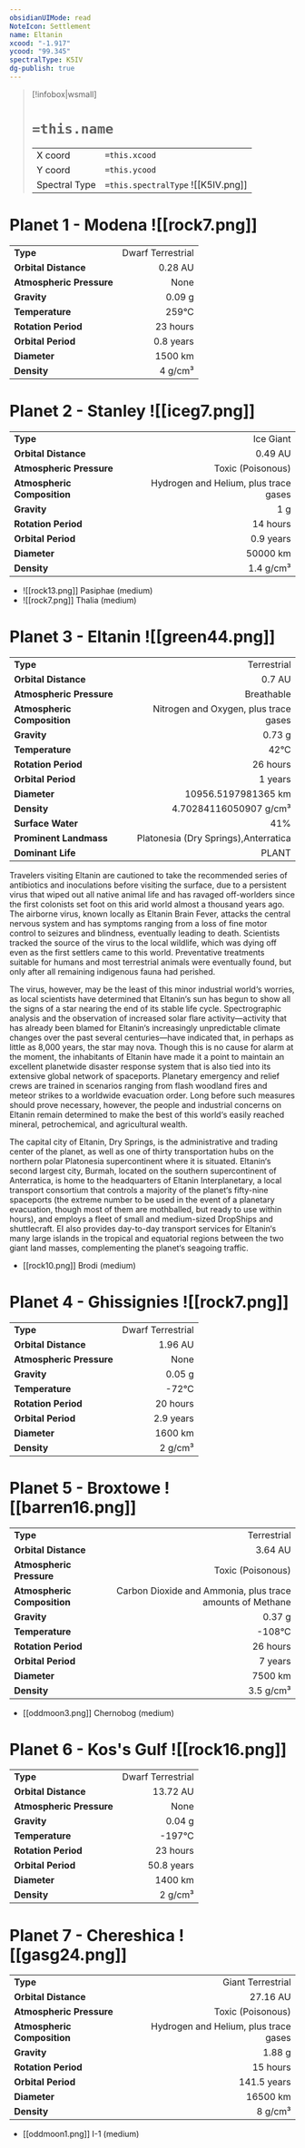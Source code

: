 ```yaml
---
obsidianUIMode: read
NoteIcon: Settlement
name: Eltanin
xcood: "-1.917"
ycood: "99.345"
spectralType: K5IV
dg-publish: true
---
```

> [!infobox|wsmall]
> # `=this.name`
> | | |
> | - | - |
> | X coord | `=this.xcood` |
> | Y coord| `=this.ycood` |
> | Spectral Type | `=this.spectralType` ![[K5IV.png]] |

# Planet 1 - Modena ![[rock7.png]]
|                             |                           |
| --------------------------- | -------------------------:|
| **Type**                    |             Dwarf Terrestrial |
| **Orbital Distance**        |   0.28 AU |
| **Atmospheric Pressure**    |       None |
| **Gravity**                 |        0.09 g |
| **Temperature**             |    259°C |
| **Rotation Period**         |  23 hours |
| **Orbital Period** | 0.8 years |
| **Diameter**                |      1500 km | 
| **Density**                 |    4 g/cm³ |





# Planet 2 - Stanley ![[iceg7.png]]
|                             |                           |
| --------------------------- | -------------------------:|
| **Type**                    |             Ice Giant |
| **Orbital Distance**        |   0.49 AU |
| **Atmospheric Pressure**    |       Toxic (Poisonous) |
| **Atmospheric Composition** |      Hydrogen and Helium, plus trace gases |
| **Gravity**                 |        1 g |
| **Rotation Period**         |  14 hours |
| **Orbital Period** | 0.9 years |
| **Diameter**                |      50000 km | 
| **Density**                 |    1.4 g/cm³ |



- ![[rock13.png]] Pasiphae (medium)
- ![[rock7.png]] Thalia (medium)


# Planet 3 - Eltanin ![[green44.png]]
|                             |                           |
| --------------------------- | -------------------------:|
| **Type**                    |             Terrestrial |
| **Orbital Distance**        |   0.7 AU |
| **Atmospheric Pressure**    |       Breathable |
| **Atmospheric Composition** |      Nitrogen and Oxygen, plus trace gases |
| **Gravity**                 |        0.73 g |
| **Temperature**             |    42°C |
| **Rotation Period**         |  26 hours |
| **Orbital Period** | 1 years |
| **Diameter**                |      10956.5197981365 km | 
| **Density**                 |    4.70284116050907 g/cm³ |
| **Surface Water**           |           41% | 
| **Prominent Landmass**      |         Platonesia (Dry Springs),Anterratica | 
| **Dominant Life**           |         PLANT |

Travelers visiting Eltanin are cautioned to take the recommended series of antibiotics and inoculations before visiting the surface, due to a persistent virus that wiped out all native animal life and has ravaged off-worlders since the first colonists set foot on this arid world almost a thousand years ago. The airborne virus, known locally as Eltanin Brain Fever, attacks the central nervous system and has symptoms ranging from a loss of fine motor control to seizures and blindness, eventually leading to death. Scientists tracked the source of the virus to the local wildlife, which was dying off even as the first settlers came to this world. Preventative treatments suitable for humans and most terrestrial animals were eventually found, but only after all remaining indigenous fauna had perished.

The virus, however, may be the least of this minor industrial world‘s worries, as local scientists have determined that Eltanin‘s sun has begun to show all the signs of a star nearing the end of its stable life cycle. Spectrographic analysis and the observation of increased solar flare activity—activity that has already been blamed for Eltanin‘s increasingly unpredictable climate changes over the past several centuries—have indicated that, in perhaps as little as 8,000 years, the star may nova. Though this is no cause for alarm at the moment, the inhabitants of Eltanin have made it a point to maintain an excellent planetwide disaster response system that is also tied into its extensive global network of spaceports. Planetary emergency and relief crews are trained in scenarios ranging from flash woodland fires and meteor strikes to a worldwide evacuation order. Long before such measures should prove necessary, however, the people and industrial concerns on Eltanin remain determined to make the best of this world‘s easily reached mineral, petrochemical, and agricultural wealth.

The capital city of Eltanin, Dry Springs, is the administrative and trading center of the planet, as well as one of thirty transportation hubs on the northern polar Platonesia supercontinent where it is situated. Eltanin‘s second largest city, Burmah, located on the southern supercontinent of Anterratica, is home to the headquarters of Eltanin Interplanetary, a local transport consortium that controls a majority of the planet‘s fifty-nine spaceports (the extreme number to be used in the event of a planetary evacuation, though most of them are mothballed, but ready to use within hours), and employs a fleet of small and medium-sized DropShips and shuttlecraft. EI also provides day-to-day transport services for Eltanin‘s many large islands in the tropical and equatorial regions between the two giant land masses, complementing the planet‘s seagoing traffic.

- [[rock10.png]] Brodi (medium)

# Planet 4 - Ghissignies ![[rock7.png]]
|                             |                           |
| --------------------------- | -------------------------:|
| **Type**                    |             Dwarf Terrestrial |
| **Orbital Distance**        |   1.96 AU |
| **Atmospheric Pressure**    |       None |
| **Gravity**                 |        0.05 g |
| **Temperature**             |    -72°C |
| **Rotation Period**         |  20 hours |
| **Orbital Period** | 2.9 years |
| **Diameter**                |      1600 km | 
| **Density**                 |    2 g/cm³ |





# Planet 5 - Broxtowe ![[barren16.png]]
|                             |                           |
| --------------------------- | -------------------------:|
| **Type**                    |             Terrestrial |
| **Orbital Distance**        |   3.64 AU |
| **Atmospheric Pressure**    |       Toxic (Poisonous) |
| **Atmospheric Composition** |      Carbon Dioxide and Ammonia, plus trace amounts of Methane |
| **Gravity**                 |        0.37 g |
| **Temperature**             |    -108°C |
| **Rotation Period**         |  26 hours |
| **Orbital Period** | 7 years |
| **Diameter**                |      7500 km | 
| **Density**                 |    3.5 g/cm³ |



- [[oddmoon3.png]] Chernobog (medium)

# Planet 6 - Kos's Gulf ![[rock16.png]]
|                             |                           |
| --------------------------- | -------------------------:|
| **Type**                    |             Dwarf Terrestrial |
| **Orbital Distance**        |   13.72 AU |
| **Atmospheric Pressure**    |       None |
| **Gravity**                 |        0.04 g |
| **Temperature**             |    -197°C |
| **Rotation Period**         |  23 hours |
| **Orbital Period** | 50.8 years |
| **Diameter**                |      1400 km | 
| **Density**                 |    2 g/cm³ |





# Planet 7 - Chereshica ![[gasg24.png]]
|                             |                           |
| --------------------------- | -------------------------:|
| **Type**                    |             Giant Terrestrial |
| **Orbital Distance**        |   27.16 AU |
| **Atmospheric Pressure**    |       Toxic (Poisonous) |
| **Atmospheric Composition** |      Hydrogen and Helium, plus trace gases |
| **Gravity**                 |        1.88 g |
| **Rotation Period**         |  15 hours |
| **Orbital Period** | 141.5 years |
| **Diameter**                |      16500 km | 
| **Density**                 |    8 g/cm³ |



- [[oddmoon1.png]] I-1 (medium)

